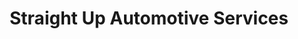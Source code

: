 ---
title: "Straight Up Automotive Services"
url: /charlottesville/straight-up-automotive-services/
shop: car repair
---